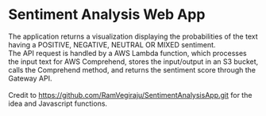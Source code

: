 # Sentiment Analysis Web App

The application returns a visualization displaying the probabilities of the text having a POSITIVE, NEGATIVE, NEUTRAL OR MIXED sentiment. <br>
The API request is handled by a AWS Lambda function, which processes the input text for AWS Comprehend, stores the input/output in an S3 bucket, calls the Comprehend method, and returns the sentiment score through the Gateway API.<br><br>
Credit to https://github.com/RamVegiraju/SentimentAnalysisApp.git for the idea and Javascript functions. 
